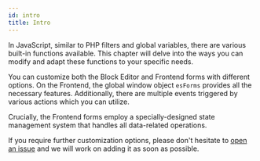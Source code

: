 ```yaml
---
id: intro
title: Intro
---
```


In JavaScript, similar to PHP filters and global variables, there are various built-in functions available. This chapter will delve into the ways you can modify and adapt these functions to your specific needs.

You can customize both the Block Editor and Frontend forms with different options. On the Frontend, the global window object `esForms` provides all the necessary features. Additionally, there are multiple events triggered by various actions which you can utilize.

Crucially, the Frontend forms employ a specially-designed state management system that handles all data-related operations.

If you require further customization options, please don't hesitate to [open an issue](https://github.com/infinum/eightshift-forms/issues/new/choose) and we will work on adding it as soon as possible.
